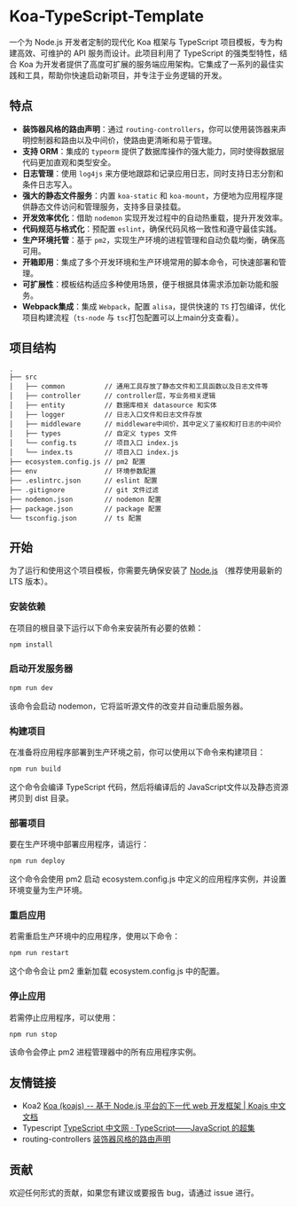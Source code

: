 # Koa-TypeScript-Template

一个为 Node.js 开发者定制的现代化 Koa 框架与 TypeScript 项目模板，专为构建高效、可维护的 API 服务而设计。此项目利用了 TypeScript 的强类型特性，结合 Koa 为开发者提供了高度可扩展的服务端应用架构。它集成了一系列的最佳实践和工具，帮助你快速启动新项目，并专注于业务逻辑的开发。

## 特点

- **装饰器风格的路由声明**：通过 `routing-controllers`，你可以使用装饰器来声明控制器和路由以及中间价，使路由更清晰和易于管理。
- **支持 ORM**：集成的 `typeorm` 提供了数据库操作的强大能力，同时使得数据层代码更加直观和类型安全。
- **日志管理**：使用 `log4js` 来方便地跟踪和记录应用日志，同时支持日志分割和条件日志写入。
- **强大的静态文件服务**：内置 `koa-static` 和 `koa-mount`，方便地为应用程序提供静态文件访问和管理服务，支持多目录挂载。
- **开发效率优化**：借助 `nodemon` 实现开发过程中的自动热重载，提升开发效率。
- **代码规范与格式化**：预配置 `eslint`，确保代码风格一致性和遵守最佳实践。
- **生产环境托管**：基于 `pm2`，实现生产环境的进程管理和自动负载均衡，确保高可用。
- **开箱即用**：集成了多个开发环境和生产环境常用的脚本命令，可快速部署和管理。
- **可扩展性**：模板结构适应多种使用场景，便于根据具体需求添加新功能和服务。
- **Webpack集成**：集成 `Webpack`，配置 `alisa`，提供快速的 `TS` 打包编译，优化项目构建流程（`ts-node` 与 `tsc`打包配置可以上main分支查看）。

## 项目结构
```
.
├── src
│   ├── common          // 通用工具存放了静态文件和工具函数以及日志文件等
│   ├── controller      // controller层，写业务相关逻辑
│   ├── entity          // 数据库相关 datasource 和实体
│   ├── logger          // 日志入口文件和日志文件存放
│   ├── middleware      // middleware中间价，其中定义了鉴权和打日志的中间价
│   ├── types           // 自定义 types 文件
│   └── config.ts       // 项目入口 index.js
│   └── index.ts        // 项目入口 index.js
├── ecosystem.config.js // pm2 配置
├── env                 // 环境参数配置
├── .eslintrc.json      // eslint 配置
├── .gitignore          // git 文件过滤
├── nodemon.json        // nodemon 配置
├── package.json        // package 配置
└── tsconfig.json       // ts 配置
```

## 开始

为了运行和使用这个项目模板，你需要先确保安装了 [Node.js](https://nodejs.org/) （推荐使用最新的 LTS 版本）。

### 安装依赖

在项目的根目录下运行以下命令来安装所有必要的依赖：

```bash
npm install
```

### 启动开发服务器

```bash
npm run dev
```
该命令会启动 nodemon，它将监听源文件的改变并自动重启服务器。

### 构建项目
在准备将应用程序部署到生产环境之前，你可以使用以下命令来构建项目：

```bash
npm run build
```
这个命令会编译 TypeScript 代码，然后将编译后的 JavaScript文件以及静态资源拷贝到 dist 目录。

### 部署项目
要在生产环境中部署应用程序，请运行：
```bash
npm run deploy
```
这个命令会使用 pm2 启动 ecosystem.config.js 中定义的应用程序实例，并设置环境变量为生产环境。

### 重启应用
若需重启生产环境中的应用程序，使用以下命令：
```bash
npm run restart
```
这个命令会让 pm2 重新加载 ecosystem.config.js 中的配置。

### 停止应用
若需停止应用程序，可以使用：
```bash
npm run stop
```
该命令会停止 pm2 进程管理器中的所有应用程序实例。


## 友情链接

- Koa2 [Koa (koajs) -- 基于 Node.js 平台的下一代 web 开发框架 \| Koajs 中文文档](https://koa.bootcss.com/)
- Typescript [TypeScript 中文网 · TypeScript——JavaScript 的超集](https://www.tslang.cn/)
- routing-controllers [装饰器风格的路由声明](https://github.com/typestack/routing-controllers)

## 贡献
欢迎任何形式的贡献，如果您有建议或要报告 bug，请通过 issue 进行。



